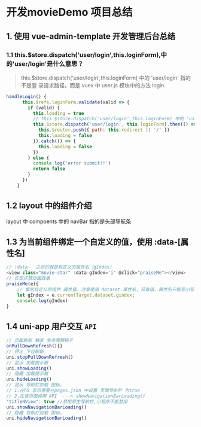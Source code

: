 # 开发movieDemo 项目总结

## 1. 使用 vue-admin-template 开发管理后台总结

### 1.1 this.$store.dispatch('user/login',this.loginForm),中的'user/login'是什么意思？

> this.$store.dispatch('user/login',this.loginForm) 中的 'user/login' 指的不是登				录请求路径，而是 vuex 中 user.js 模块中的方法 login

```javascript
handleLogin() {
      this.$refs.loginForm.validate(valid => {
        if (valid) {
          this.loading = true
          // this.$store.dispatch('user/login',this.loginForm) 中的 'user/login' 指的不是登				录请求路径，而是 vuex 中 user.js 模块中的方法 login
          this.$store.dispatch('user/login', this.loginForm).then(() => {
            this.$router.push({ path: this.redirect || '/' })
            this.loading = false
          }).catch(() => {
            this.loading = false
          })
        } else {
          console.log('error submit!!')
          return false
        }
      })
    }
```

## 1.2 layout 中的组件介绍

layout 中 compoents 中的 navBar 指的是头部导航条



## 1.3 为当前组件绑定一个自定义的值，使用 :data-[属性名]

```javascript
// :data-  之后的就是自定义的属性名（gIndex）
<view class="movie-star" :data-gIndex='i' @click="praiseMe"></view>
// 实现点赞动画效果
praiseMe(e){
    // 拿到自定义的组件 属性值，注意使用 dataset.属性名，获取值，属性名只能写小写,即gIndex --> 		gindex。
    let gIndex = e.currentTarget.dataset.gindex;
    console.log(gIndex)
}
```



## 1.4 uni-app  用户交互 `API`

```javascript
// 页面刷新 触发 生命周期钩子
onPullDownRefresh(){} 
// 停止 下拉刷新
uni.stopPullDownRefresh() 
// 显示 加载提示框
uni.showLoading()
// 隐藏 加载提示框
uni.hideLoading()
// 显示 导航栏加载 图标，
// 1.在h5 显示需要在pages.json 中设置 页面导航栏 为true
// 2.在该页面调用 API  ---> showNavigationBarLoading()
"titleNView": true //禁用原生导航栏,小程序不能禁用
uni.showNavigationBarLoading()
// 隐藏 导航栏加载 图标，
uni.hideNavigationBarLoading()

```

